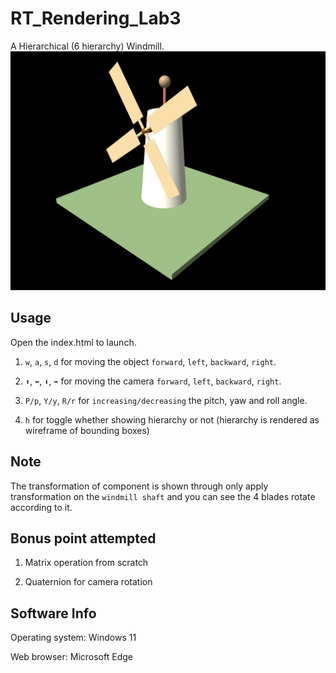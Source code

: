 # RT_Rendering_Lab3
A Hierarchical (6 hierarchy) Windmill.
![preview](image-3.png)

## Usage

Open the index.html to launch.

1. `w`, `a`, `s`, `d` for moving the object `forward`, `left`, `backward`, `right`.

2. `⬆️`, `⬅️`, `⬇️`, `➡️` for moving the camera `forward`, `left`, `backward`, `right`.

3. `P/p`, `Y/y`, `R/r` for `increasing/decreasing` the pitch, yaw and roll angle. 

4. `h` for toggle whether showing hierarchy or not (hierarchy is rendered as wireframe of bounding boxes)

## Note

The transformation of component is shown through only apply transformation on the `windmill shaft` and you can see the 4 blades rotate according to it.

## Bonus point attempted
1. Matrix operation from scratch

2. Quaternion for camera rotation

## Software Info
Operating system: Windows 11

Web browser: Microsoft Edge